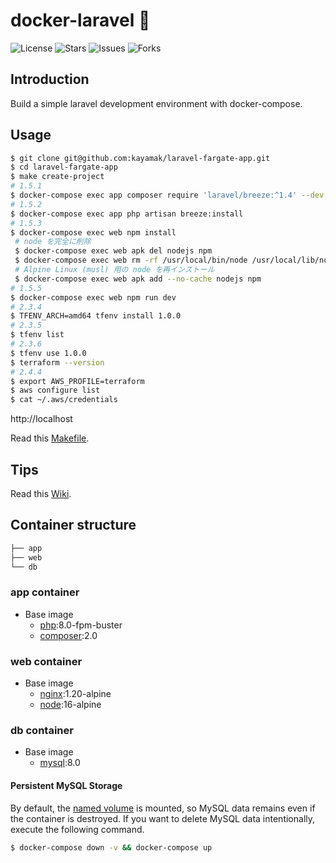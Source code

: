 # docker-laravel 🐳

![License](https://img.shields.io/github/license/ucan-lab/docker-laravel?color=f05340)
![Stars](https://img.shields.io/github/stars/ucan-lab/docker-laravel?color=f05340)
![Issues](https://img.shields.io/github/issues/ucan-lab/docker-laravel?color=f05340)
![Forks](https://img.shields.io/github/forks/ucan-lab/docker-laravel?color=f05340)

## Introduction

Build a simple laravel development environment with docker-compose.

## Usage

```bash
$ git clone git@github.com:kayamak/laravel-fargate-app.git
$ cd laravel-fargate-app
$ make create-project
# 1.5.1 
$ docker-compose exec app composer require 'laravel/breeze:^1.4' --dev
# 1.5.2
$ docker-compose exec app php artisan breeze:install
# 1.5.3
$ docker-compose exec web npm install
 # node を完全に削除
 $ docker-compose exec web apk del nodejs npm
 $ docker-compose exec web rm -rf /usr/local/bin/node /usr/local/lib/node_modules /usr/local/include/node /usr/local/share/man/man1/node.1
 # Alpine Linux (musl) 用の node を再インストール
 $ docker-compose exec web apk add --no-cache nodejs npm
# 1.5.5
$ docker-compose exec web npm run dev
# 2.3.4
$ TFENV_ARCH=amd64 tfenv install 1.0.0
# 2.3.5
$ tfenv list
# 2.3.6
$ tfenv use 1.0.0
$ terraform --version
# 2.4.4
$ export AWS_PROFILE=terraform
$ aws configure list
$ cat ~/.aws/credentials

```

http://localhost

Read this [Makefile](https://github.com/ucan-lab/docker-laravel/blob/master/Makefile).

## Tips

Read this [Wiki](https://github.com/ucan-lab/docker-laravel/wiki).

## Container structure

```bash
├── app
├── web
└── db
```

### app container

- Base image
  - [php](https://hub.docker.com/_/php):8.0-fpm-buster
  - [composer](https://hub.docker.com/_/composer):2.0

### web container

- Base image
  - [nginx](https://hub.docker.com/_/nginx):1.20-alpine
  - [node](https://hub.docker.com/_/node):16-alpine

### db container

- Base image
  - [mysql](https://hub.docker.com/_/mysql):8.0

#### Persistent MySQL Storage

By default, the [named volume](https://docs.docker.com/compose/compose-file/#volumes) is mounted, so MySQL data remains even if the container is destroyed.
If you want to delete MySQL data intentionally, execute the following command.

```bash
$ docker-compose down -v && docker-compose up
```

